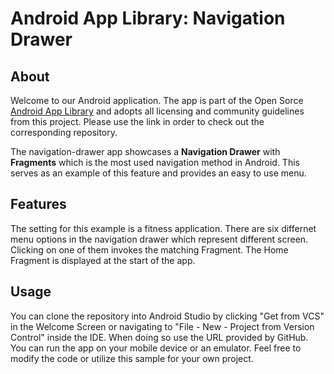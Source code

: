 # Android App Library: Navigation Drawer

## About
Welcome to our Android application. The app is part of the Open Sorce [Android App Library](https://github.com/LukPle/android-app-library.git) 
and adopts all licensing and community guidelines from this project. Please use the link in order to check out the corresponding repository.

The navigation-drawer app showcases a **Navigation Drawer** with **Fragments** which is the most used navigation method in Android.
This serves as an example of this feature and provides an easy to use menu.

## Features
The setting for this example is a fitness application. There are six differnet menu options in the navigation drawer which represent different screen. 
Clicking on one of them invokes the matching Fragment. The Home Fragment is displayed at the start of the app.

## Usage
You can clone the repository into Android Studio by clicking "Get from VCS" in the Welcome Screen or navigating to "File - New - Project from Version Control" inside 
the IDE. When doing so use the URL provided by GitHub. You can run the app on your mobile device or an emulator. Feel free to modify the code or utilize this sample 
for your own project.
